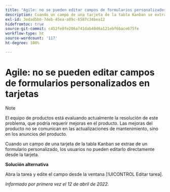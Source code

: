 ```yaml
---
title: "Agile: no se pueden editar campos de formularios personalizados en tarjetas"
description: Cuando un campo de una tarjeta de la tabla Kanban se extrae de un formulario personalizado, los usuarios no pueden editarlo directamente desde la tarjeta.
exl-id: 3edad5bb-7deb-45ea-a89c-6587c34bea12
hidefromtoc: true
source-git-commit: c452fe0fe206a741dab40d6a121ebf6bace675fe
workflow-type: ht
source-wordcount: '117'
ht-degree: 100%

---
```


# Agile: no se pueden editar campos de formularios personalizados en tarjetas

>[!NOTE]
>
>El equipo de productos está evaluando actualmente la resolución de este problema, que podría requerir mejoras en el producto. Las mejoras del producto no se comunican en las actualizaciones de mantenimiento, sino en los anuncios del producto.

Cuando un campo de una tarjeta de la tabla Kanban se extrae de un formulario personalizado, los usuarios no pueden editarlo directamente desde la tarjeta.

**Solución alternativa**

Abra la tarea y edite el campo desde la ventana [!UICONTROL Editar tarea].

_Informado por primera vez el 12 de abril de 2022._
